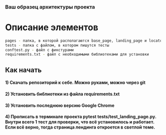 ### Ваш образец архитектуры проекта
# Описание элементов
```sh
pages - папка, в которой располагаются base_page, landing_page и locators
tests - папка с файлом, в котором пишутся тесты
conftest.py - файл с фикстурами
requirements.txt - файл с необходимыми библиотеками для установки
```
## Как начать

#### 1) Скачать репозиторий к себе. Можно руками, можно через git
#### 2) Установить библиотеки из файла requirements.txt
#### 3) Установить последнюю версию Google Chrome
#### 4) Прописать в терминале проекта pytest tests/test_landing_page.py. Внутри всего 1 тест для проверки, что всё установилось и работает. Если всё верно, тогда страница лендинга откроется в светлой теме.